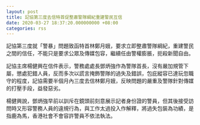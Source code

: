 ```yaml
---
layout: post
title: 記協第三度去信特首促整肅警隊綱紀重建警民互信
date: 2020-03-27 18:37:20.000000000 +08:00
categories: rss
---
```


記協第三度就「警暴」問題致函特首林鄭月娥，要求立即整肅警隊綱紀，重建警民之間的信任，不能只是要求公眾及傳媒包容，繼續任由警權膨脹，扼殺新聞自由。

記協主席楊健興在信件表示，警務處處長鄧炳強作為警隊首長，沒有嚴加規管下屬，懲處犯錯人員，反而多次以謊言掩飾警隊的過失及錯誤，包庇縱容已達玩忽職守的程度，記協需要半個月內三度去信林鄭月娥，反映問題的嚴重及警隊針對傳媒的打壓手段，益發惡劣。

楊健興說，鄧炳強早前以訓斥在鏡頭前刻意展示記者身份證的警員，但其後接受訪問時又形容警務人員的違規行為，與工作太過投入作解釋，將過失包裝為功績，是指鹿為馬，香港社會不會容許警員不依法執法。

